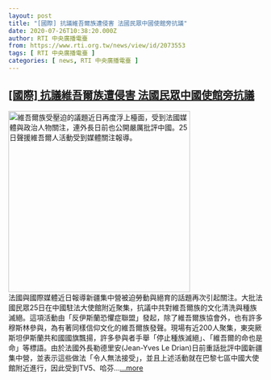 ```yaml
---
layout: post
title: "[國際] 抗議維吾爾族遭侵害 法國民眾中國使館旁抗議"
date: 2020-07-26T10:38:20.000Z
author: RTI 中央廣播電臺
from: https://www.rti.org.tw/news/view/id/2073553
tags: [ RTI 中央廣播電臺 ]
categories: [ news, RTI 中央廣播電臺 ]
---
```

<!--1595759900000-->
[[國際] 抗議維吾爾族遭侵害 法國民眾中國使館旁抗議](https://www.rti.org.tw/news/view/id/2073553)
------

<div>
<img src="https://static.rti.org.tw/assets/thumbnails/2020/07/26/20200726000064M.jpg" width="360" alt="維吾爾族受壓迫的議題近日再度浮上檯面，受到法國媒體與政治人物關注，連外長日前也公開嚴厲批評中國。25日聲援維吾爾人活動受到媒體關注報導。" title="維吾爾族受壓迫的議題近日再度浮上檯面，受到法國媒體與政治人物關注，連外長日前也公開嚴厲批評中國。25日聲援維吾爾人活動受到媒體關注報導。"><br>法國與國際媒體近日報導新疆集中營被迫勞動與絕育的話題再次引起關注。大批法國民眾25日在中國駐法大使館附近聚集，抗議中共對維吾爾族的文化清洗與種族滅絕。這項活動由「反伊斯蘭恐懼症聯盟」發起，除了維吾爾族協會外，也有許多穆斯林參與，為有著同樣信仰文化的維吾爾族發聲。現場有近200人聚集，東突厥斯坦伊斯蘭共和國國旗飄揚，許多參與者手舉「停止種族滅絕」、「維吾爾的命也是命」等標語。由於法國外長勒德里安(Jean-Yves Le Drian)日前重話批評中國新疆集中營，並表示這些做法「令人無法接受」，並且上述活動就在巴黎七區中國大使館附近進行，因此受到TV5、哈芬...<a target="_blank" href="https://www.rti.org.tw/news/view/id/2073553">...more</a>
</div>
